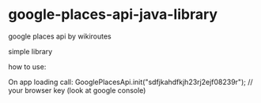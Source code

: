 # google-places-api-java-library
google places api by wikiroutes

simple library

how to use:

On app loading call: GooglePlacesApi.init("sdfjkahdfkjh23rj2ejf08239r"); // your browser key (look at google console)


